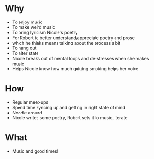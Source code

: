 # Why

- To enjoy music
- To make weird music
- To bring lyricism Nicole's poetry
- For Robert to better understand/appreciate poetry and prose
 - which he thinks means talking about the process a bit
- To hang out
- To alter state
 - Nicole breaks out of mental loops and de-stresses when she makes music
- Helps Nicole know how much quitting smoking helps her voice

# How

- Regular meet-ups
- Spend time syncing up and getting in right state of mind
- Noodle around
- Nicole writes some poetry, Robert sets it to music, iterate

# What

- Music and good times!
